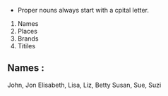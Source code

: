 -  Proper nouns always start with a cpital letter.

1. Names
2. Places
3. Brands
4. Titiles


## Names :

John, Jon
Elisabeth, Lisa, Liz, Betty
Susan, Sue, Suzi


